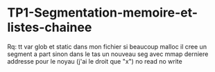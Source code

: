 # TP1-Segmentation-memoire-et-listes-chainee

Rq:
tt var glob et static dans mon fichier
si beaucoup malloc il cree un segment a part sinon dans le tas
un nouveau seg avec mmap
derniere addresse pour le noyau (j'ai le droit que "x")  no read no write 
